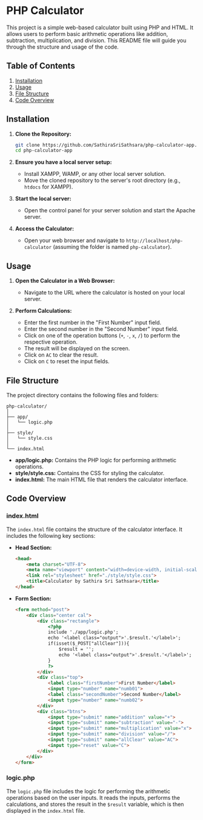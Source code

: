 # PHP Calculator

This project is a simple web-based calculator built using PHP and HTML. It allows users to perform basic arithmetic operations like addition, subtraction, multiplication, and division. This README file will guide you through the structure and usage of the code.

## Table of Contents

1. [Installation](#installation)
2. [Usage](#usage)
3. [File Structure](#file-structure)
4. [Code Overview](#code-overview)

## Installation

1. **Clone the Repository:**
   ```bash
   git clone https://github.com/SathiraSriSathsara/php-calculator-app.git
   cd php-calculator-app
   ```

2. **Ensure you have a local server setup:**
   - Install XAMPP, WAMP, or any other local server solution.
   - Move the cloned repository to the server's root directory (e.g., `htdocs` for XAMPP).

3. **Start the local server:**
   - Open the control panel for your server solution and start the Apache server.

4. **Access the Calculator:**
   - Open your web browser and navigate to `http://localhost/php-calculator` (assuming the folder is named `php-calculator`).

## Usage

1. **Open the Calculator in a Web Browser:**
   - Navigate to the URL where the calculator is hosted on your local server.

2. **Perform Calculations:**
   - Enter the first number in the "First Number" input field.
   - Enter the second number in the "Second Number" input field.
   - Click on one of the operation buttons (`+`, `-`, `x`, `/`) to perform the respective operation.
   - The result will be displayed on the screen.
   - Click on `AC` to clear the result.
   - Click on `C` to reset the input fields.

## File Structure

The project directory contains the following files and folders:

```
php-calculator/
│
├── app/
│   └── logic.php
│
├── style/
│   └── style.css
│
└── index.html
```

- **app/logic.php:** Contains the PHP logic for performing arithmetic operations.
- **style/style.css:** Contains the CSS for styling the calculator.
- **index.html:** The main HTML file that renders the calculator interface.

## Code Overview

### index.html

The `index.html` file contains the structure of the calculator interface. It includes the following key sections:

- **Head Section:**
  ```html
  <head>
      <meta charset="UTF-8">
      <meta name="viewport" content="width=device-width, initial-scale=1.0">
      <link rel="stylesheet" href="./style/style.css">
      <title>Calculator by Sathira Sri Sathsara</title>
  </head>
  ```

- **Form Section:**
  ```html
  <form method="post">
      <div class="center cal">
          <div class="rectangle">
              <?php 
              include './app/logic.php';
              echo '<label class="output">'.$result.'</label>';
              if(isset($_POST["allClear"])){
                  $result = '';
                  echo '<label class="output">'.$result.'</label>';
              }
              ?>
          </div>
          <div class="top">
              <label class="firstNumber">First Number</label>
              <input type="number" name="numb01">
              <label class="secondNumber">Second Number</label>
              <input type="number" name="numb02">
          </div>
          <div class="btns">
              <input type="submit" name="addition" value="+">
              <input type="submit" name="subtraction" value="-">
              <input type="submit" name="multiplication" value="x">
              <input type="submit" name="division" value="/">
              <input type="submit" name="allClear" value="AC">
              <input type="reset" value="C">
          </div>
      </div>
  </form>
  ```

### logic.php

The `logic.php` file includes the logic for performing the arithmetic operations based on the user inputs. It reads the inputs, performs the calculations, and stores the result in the `$result` variable, which is then displayed in the `index.html` file.
